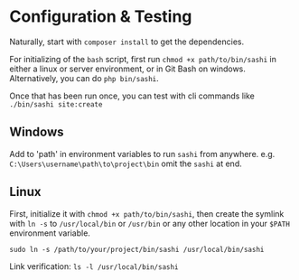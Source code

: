 # Configuration & Testing

Naturally, start with `composer install` to get the dependencies.

For initializing of the `bash` script, first run `chmod +x path/to/bin/sashi` in either a linux or server environment, or in Git Bash on windows. Alternatively, you can do `php bin/sashi`. 

Once that has been run once, you can test with cli commands like `./bin/sashi site:create`

## Windows

Add to 'path' in environment variables to run `sashi` from anywhere. e.g. `C:\Users\username\path\to\project\bin` omit the `sashi` at end. 

## Linux

First, initialize it with `chmod +x path/to/bin/sashi`, then create the symlink with `ln -s` to `/usr/local/bin` or `/usr/bin` or any other location in your `$PATH` environment variable.

`sudo ln -s /path/to/your/project/bin/sashi /usr/local/bin/sashi
`

Link verification: `ls -l /usr/local/bin/sashi`